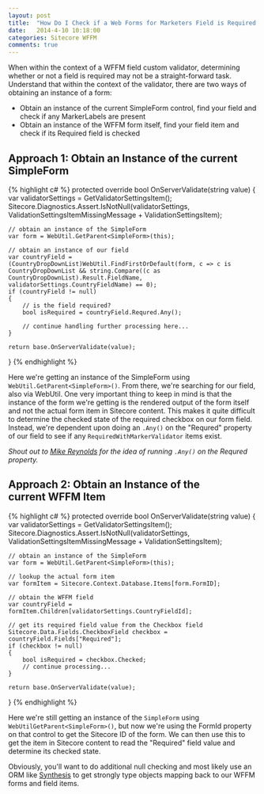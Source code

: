```yaml
---
layout: post
title:  "How Do I Check if a Web Forms for Marketers Field is Required on Validation?"
date:   2014-4-10 10:18:00
categories: Sitecore WFFM
comments: true
---
```


When within the context of a WFFM field custom validator, determining whether or not a field is required may not be a straight-forward task. Understand that within the context of the validator, there are two ways of obtaining an instance of a form:

* Obtain an instance of the current SimpleForm control, find your field and check if any MarkerLabels are present
* Obtain an instance of the WFFM form itself, find your field item and check if its Required field is checked

## Approach 1: Obtain an Instance of the current SimpleForm

{% highlight c# %}
protected override bool OnServerValidate(string value)
{
    var validatorSettings = GetValidatorSettingsItem();
    Sitecore.Diagnostics.Assert.IsNotNull(validatorSettings, ValidationSettingsItemMissingMessage + ValidationSettingsItem);

    // obtain an instance of the SimpleForm
    var form = WebUtil.GetParent<SimpleForm>(this);

    // obtain an instance of our field
    var countryField = (CountryDropDownList)WebUtil.FindFirstOrDefault(form, c => c is CountryDropDownList && string.Compare((c as CountryDropDownList).Result.FieldName, validatorSettings.CountryFieldName) == 0);
    if (countryField != null)
    {
        // is the field required?
        bool isRequired = countryField.Requred.Any();
                
        // continue handling further processing here...
    }

    return base.OnServerValidate(value);
}
{% endhighlight %}

Here we're getting an instance of the SimpleForm using `WebUtil.GetParent<SimpleForm>()`. From there, we're searching for our field, also via WebUtil. One very important thing to keep in mind is that the instance of the form we're getting is the rendered output of the form itself and not the actual form item in Sitecore content. This makes it quite difficult to determine the checked state of the required checkbox on our form field. Instead, we're dependent upon doing an `.Any()` on the "Requred" property of our field to see if any `RequiredWithMarkerValidator` items exist.

<em>Shout out to [Mike Reynolds](http://sitecorejunkie.com/) for the idea of running `.Any()` on the Requred property.</em>

## Approach 2: Obtain an Instance of the current WFFM Item

{% highlight c# %}
protected override bool OnServerValidate(string value)
{
    var validatorSettings = GetValidatorSettingsItem();
    Sitecore.Diagnostics.Assert.IsNotNull(validatorSettings, ValidationSettingsItemMissingMessage + ValidationSettingsItem);

    // obtain an instance of the SimpleForm
    var form = WebUtil.GetParent<SimpleForm>(this);

    // lookup the actual form item
    var formItem = Sitecore.Context.Database.Items[form.FormID];

    // obtain the WFFM field
    var countryField = formItem.Children[validatorSettings.CountryFieldId];
            
    // get its required field value from the Checkbox field
    Sitecore.Data.Fields.CheckboxField checkbox = countryField.Fields["Required"];
    if (checkbox != null)
    {
        bool isRequired = checkbox.Checked;
        // continue processing...
    }

    return base.OnServerValidate(value);
}
{% endhighlight %}

Here we're still getting an instance of the `SimpleForm` using `WebUtilGetParent<SimpleForm>()`, but now we're using the FormId property on that control to get the Sitecore ID of the form. We can then use this to get the item in Sitecore content to read the "Required" field value and determine its checked state. 

Obviously, you'll want to do additional null checking and most likely use an ORM like [Synthesis](https://github.com/kamsar/Synthesis) to get strongly type objects mapping back to our WFFM forms and field items.